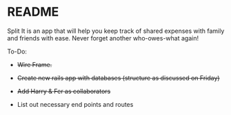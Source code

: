# README

Split It is an app that will help you keep track of shared expenses with family and friends with ease.
Never forget another who-owes-what again!


To-Do:


* ~~Wire Frame.~~

* ~~Create new rails app with databases (structure as discussed on Friday)~~

* ~~Add Harry & Fer as collaborators~~

* List out necessary end points and routes

